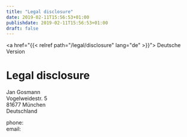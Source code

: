 ```yaml
---
title: "Legal disclosure"
date: 2019-02-11T15:56:53+01:00
publishdate: 2019-02-11T15:56:53+01:00
draft: false
---
```


<a href="{{< relref path="/legal/disclosure" lang="de" >}}">
    <span class="flag-icon flag-icon-de"></span>
    Deutsche Version
</a>

# Legal disclosure

Jan Gosmann<br>
Vogelweidestr. 5<br>
81677 München<br>
Deutschland

phone: <span class="crypted-phone" data-country="+49" data-area="174"
  data-block0="3588" data-block1="307"></span><br>
email: <a href="#" class="crypted-email" data-name="adventures" data-domain="jgosmann"
  data-tld="de"></a>
